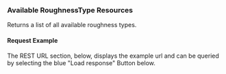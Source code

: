 ### Available RoughnessType Resources
Returns a list of all available  roughness types.
#### Request Example
The REST URL section, below, displays the example url and can be queried by selecting the blue "Load response" Button below.
